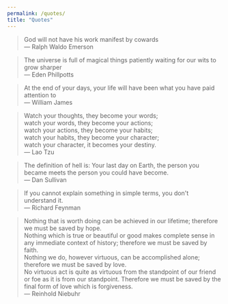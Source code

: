 ```yaml
---
permalink: /quotes/
title: "Quotes"
---
```


> God will not have his work manifest by cowards  
— Ralph Waldo Emerson

> The universe is full of magical things patiently waiting for our wits to grow sharper  
— Eden Phillpotts

> At the end of your days, your life will have been what you have paid attention to  
— William James

> Watch your thoughts, they become your words;  
watch your words, they become your actions;  
watch your actions, they become your habits;  
watch your habits, they become your character;  
watch your character, it becomes your destiny.  
— Lao Tzu

> The definition of hell is: Your last day on Earth, the person you became meets the person you could have become.  
— Dan Sullivan

> If you cannot explain something in simple terms, you don't understand it.  
— Richard Feynman

> Nothing that is worth doing can be achieved in our lifetime; therefore we must be saved by hope.  
Nothing which is true or beautiful or good makes complete sense in any immediate context of history; therefore we must be saved by faith.  
Nothing we do, however virtuous, can be accomplished alone; therefore we must be saved by love.  
No virtuous act is quite as virtuous from the standpoint of our friend or foe as it is from our standpoint. Therefore we must be saved by the final form of love which is forgiveness.  
— Reinhold Niebuhr

